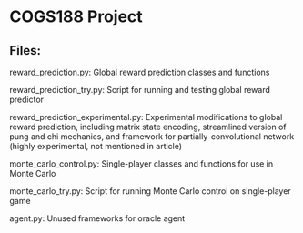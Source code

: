 # COGS188 Project
## Files:
reward_prediction.py: Global reward prediction classes and functions  
  
reward_prediction_try.py: Script for running and testing global reward predictor  
  
reward_prediction_experimental.py: Experimental modifications to global reward prediction, including matrix state encoding, streamlined version of pung and chi mechanics, and framework for partially-convolutional network (highly experimental, not mentioned in article)  
  
monte_carlo_control.py: Single-player classes and functions for use in Monte Carlo  
  
monte_carlo_try.py: Script for running Monte Carlo control on single-player game  
  
agent.py: Unused frameworks for oracle agent
